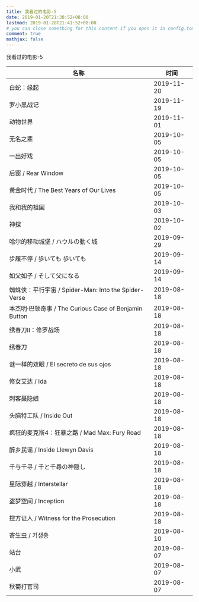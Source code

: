 ```yaml
---
title: 我看过的电影-5
date: 2019-01-20T21:38:52+08:00
lastmod: 2019-01-28T21:41:52+08:00
# you can close something for this content if you open it in config.toml.
comment: true
mathjax: false
---
```


我看过的电影-5


| 名称                                                  | 时间       |
| ----------------------------------------------------- | ---------- |
| 白蛇：缘起                                            | 2019-11-20 |
| 罗小黑战记                                            | 2019-11-19 |
| 动物世界                                              | 2019-11-01 |
| 无名之辈                                              | 2019-10-05 |
| 一出好戏                                              | 2019-10-05 |
| 后窗 / Rear Window                                    | 2019-10-05 |
| 黄金时代 / The Best Years of Our Lives                | 2019-10-05 |
| 我和我的祖国                                          | 2019-10-03 |
| 神探                                                  | 2019-10-02 |
| 哈尔的移动城堡 / ハウルの動く城                       | 2019-09-29 |
| 步履不停 / 歩いても 歩いても                          | 2019-09-14 |
| 如父如子 / そして父になる                             | 2019-09-14 |
| 蜘蛛侠：平行宇宙 / Spider-Man: Into the Spider-Verse  | 2019-08-18 |
| 本杰明·巴顿奇事 / The Curious Case of Benjamin Button | 2019-08-18 |
| 绣春刀II：修罗战场                                    | 2019-08-18 |
| 绣春刀                                                | 2019-08-18 |
| 谜一样的双眼 / El secreto de sus ojos                 | 2019-08-18 |
| 修女艾达 / Ida                                        | 2019-08-18 |
| 刺客聂隐娘                                            | 2019-08-18 |
| 头脑特工队 / Inside Out                               | 2019-08-18 |
| 疯狂的麦克斯4：狂暴之路 / Mad Max: Fury Road          | 2019-08-18 |
| 醉乡民谣 / Inside Llewyn Davis                        | 2019-08-18 |
| 千与千寻 / 千と千尋の神隠し                           | 2019-08-18 |
| 星际穿越 / Interstellar                               | 2019-08-18 |
| 盗梦空间 / Inception                                  | 2019-08-18 |
| 控方证人 / Witness for the Prosecution                | 2019-08-18 |
| 寄生虫 / 기생충                                       | 2019-08-10 |
| 站台                                                  | 2019-08-07 |
| 小武                                                  | 2019-08-07 |
| 秋菊打官司                                            | 2019-08-07 |